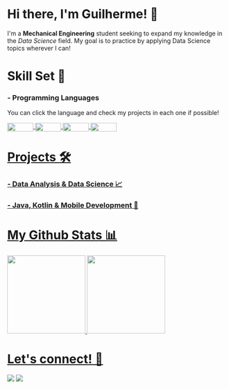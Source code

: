 # Hi there, I'm Guilherme! 👋
I'm a __Mechanical Engineering__ student seeking to expand my knowledge in the _Data Science_ field. My goal is to practice by applying Data Science topics wherever I can!


# Skill Set 📖
### - Programming Languages
You can click the language and check my projects in each one if possible!
<div style="display: inline_block">
  <a href = "https://github.com/gkuffner?tab=repositories&q=&type=&language=python&sort="><img align="center" alt="" height="20" width="60" src="https://img.shields.io/badge/Python-3776AB?style=for-the-badge&logo=python&logoColor=white">
  <img align="center" alt="" height="20" width="60" src="https://img.shields.io/badge/R-276DC3?style=for-the-badge&logo=r&logoColor=white">
  <a href = "https://github.com/gkuffner?tab=repositories&q=&type=&language=java&sort="><img align="center" alt="" height="20" width="60" src="https://img.shields.io/badge/Java-ED8B00?style=for-the-badge&logo=openjdk&logoColor=white">
  <img align="center" alt="" height="20" width="60" src="https://img.shields.io/badge/Kotlin-0095D5?&style=for-the-badge&logo=kotlin&logoColor=white">
</div>

# Projects 🛠️
### - Data Analysis & Data Science 📈

### - Java, Kotlin & Mobile Development 📱

# My Github Stats 📊

<div>
  <a href = "https://github.com/gkuffner"/>
  <img height = "180em" src="https://github-readme-stats.vercel.app/api?username=gkuffner&show_icons=true&theme=holi"/>
  <img height = "180em" src="https://github-readme-stats.vercel.app/api/top-langs/?username=gkuffner&theme=holi"/>
</div>

# Let's connect! 🤝 
<div>
  <a href="mailto:guilhermekmpr@gmail.com" target="_blank"><img src="https://img.shields.io/badge/Gmail-D14836?style=for-the-badge&logo=gmail&logoColor=white" target="_blank"></a>
  <a href="https://www.linkedin.com/in/guilherme-kuffner-425b1616a/" target="_blank"><img src="https://img.shields.io/badge/LinkedIn-0077B5?style=for-the-badge&logo=linkedin&logoColor=white" target="_blank"></a>
</div>

<!--
**gkuffner/gkuffner** is a ✨ _special_ ✨ repository because its `README.md` (this file) appears on your GitHub profile.
Here are some ideas to get you started:
- 🔭 I’m currently working on ...
- 🌱 I’m currently learning ...
- 👯 I’m looking to collaborate on ...
- 🤔 I’m looking for help with ...
- 💬 Ask me about ...
- 📫 How to reach me: ...
- 😄 Pronouns: ...
- ⚡ Fun fact: ...
-->
